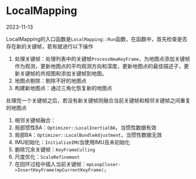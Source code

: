 # LocalMapping 
2023-11-13


LocalMapping的入口函数是`LocalMapping::Run`函数，在函数中，首先检查是否存在新的关键帧，若有就进行以下操作
1. 处理关键帧：处理列表中的关键帧`ProcessNewKeyFrame`，为地图点添加关键帧作为观测，更新地图点的平均观测方向和深度，更新地图点的最佳描述子，更新关键帧的共视图和添加关键帧到地图。
2. 地图点剔除：剔除不好的地图点
3. 构建新地图点：通过三角化恢复新的地图点


处理完一个关键帧之后，若没有新关键帧则融合当前关键帧和相邻关键帧之间重复的地图点
1. 相邻关键帧融合：
5. 局部惯性BA：`Optimizer::LocalInertialBA`，当惯性数据有效
6. 局部BA：`Optimizer::LocalBundleAdjustment`，当惯性数据无效
7. IMU初始化：`InitializeIMU`当使用IMU且未初始化
8. 删除冗余关键帧：`KeyFrameCulling`
9. 尺度优化：`ScaleRefinement`
10. 在回环过程中插入当前关键帧：`mpLoopCloser->InsertKeyFrame(mpCurrentKeyFrame);`